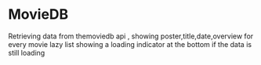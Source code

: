 # MovieDB
Retrieving data from themoviedb api , showing poster,title,date,overview for every movie 
lazy list showing a loading indicator at the bottom if the data is still loading
